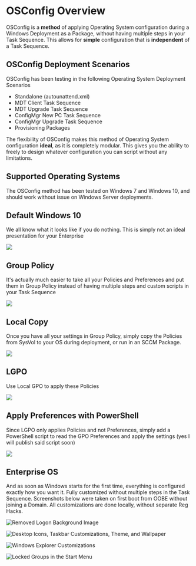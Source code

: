 # OSConfig Overview

OSConfig is a **method** of applying Operating System configuration during a Windows Deployment as a Package, without having multiple steps in your Task Sequence. This allows for **simple** configuration that is **independent** of a Task Sequence.

## OSConfig Deployment Scenarios

OSConfig has been testing in the following Operating System Deployment Scenarios

* Standalone \(autounattend.xml\)
* MDT Client Task Sequence
* MDT Upgrade Task Sequence
* ConfigMgr New PC Task Sequence
* ConfigMgr Upgrade Task Sequence
* Provisioning Packages

The flexibility of OSConfig makes this method of Operating System configuration **ideal**, as it is completely modular. This gives you the ability to freely to design whatever configuration you can script without any limitations.

## Supported Operating Systems

The OSConfig method has been tested on Windows 7 and Windows 10, and should work without issue on Windows Server deployments.

## Default Windows 10

We all know what it looks like if you do nothing. This is simply not an ideal presentation for your Enterprise

![](../.gitbook/assets/2018-08-14_13-44-42.png)

## Group Policy

It's actually much easier to take all your Policies and Preferences and put them in Group Policy instead of having multiple steps and custom scripts in your Task Sequence

![](../.gitbook/assets/2018-08-16_15-05-07.png)

## Local Copy

Once you have all your settings in Group Policy, simply copy the Policies from SysVol to your OS during deployment, or run in an SCCM Package.

![](../.gitbook/assets/2018-08-16_14-54-05.png)

## LGPO

Use Local GPO to apply these Policies

![](../.gitbook/assets/2018-08-16_15-11-54.png)

## Apply Preferences with PowerShell

Since LGPO only applies Policies and not Preferences, simply add a PowerShell script to read the GPO Preferences and apply the settings \(yes I will publish said script soon\)

![](../.gitbook/assets/2018-08-16_15-15-18.png)

## Enterprise OS

And as soon as Windows starts for the first time, everything is configured exactly how you want it. Fully customized without multiple steps in the Task Sequence. Screenshots below were taken on first boot from OOBE without joining a Domain. All customizations are done locally, without separate Reg Hacks.

![Removed Logon Background Image](../.gitbook/assets/2018-08-16_15-17-48.png)

![Desktop Icons, Taskbar Customizations, Theme, and Wallpaper](../.gitbook/assets/2018-08-16_15-19-06.png)

![Windows Explorer Customizations](../.gitbook/assets/2018-08-16_15-19-15.png)

![Locked Groups in the Start Menu](../.gitbook/assets/2018-08-16_15-22-12.png)

